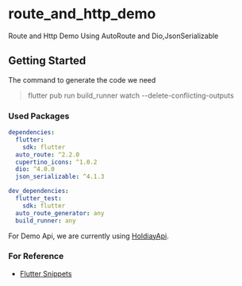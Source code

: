 # route_and_http_demo

Route and Http Demo Using AutoRoute and Dio,JsonSerializable

## Getting Started

The command to generate the code we need
> flutter pub run build_runner watch --delete-conflicting-outputs

### Used Packages

```yaml
dependencies:
  flutter:
    sdk: flutter
  auto_route: ^2.2.0
  cupertino_icons: ^1.0.2
  dio: ^4.0.0
  json_serializable: ^4.1.3 

dev_dependencies:
  flutter_test:
    sdk: flutter
  auto_route_generator: any
  build_runner: any
```

For Demo Api, we are currently using [HoldiayApi](https://holidayapi.com/).


### For Reference 

- [Flutter Snippets](https://github.com/PhyoLinMg/FlutterTemplate)
